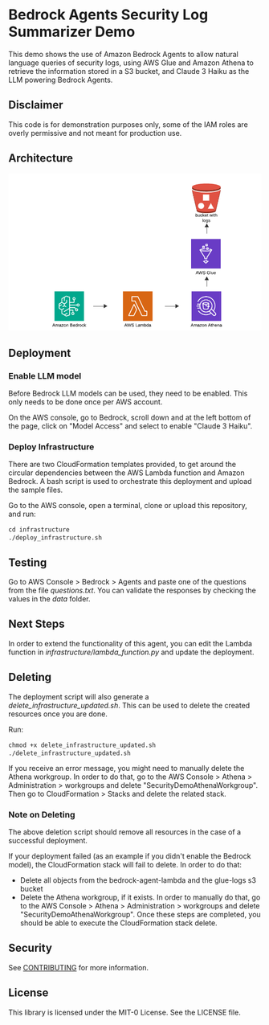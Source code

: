 # Bedrock Agents Security Log Summarizer Demo
This demo shows the use of Amazon Bedrock Agents to allow natural language queries of security logs, using AWS Glue and Amazon Athena to retrieve the information stored in a S3 bucket, and Claude 3 Haiku as the LLM powering Bedrock Agents. 

## Disclaimer
This code is for demonstration purposes only, some of the IAM roles are overly permissive and not meant for production use.

## Architecture
![alt text](img/architecture.png "Architecture")

## Deployment

### Enable LLM model
Before Bedrock LLM models can be used, they need to be enabled. This only needs to be done once per AWS account.

On the AWS console, go to Bedrock, scroll down and at the left bottom of the page, click on "Model Access" and select to enable "Claude 3 Haiku". 

### Deploy Infrastructure 

There are two CloudFormation templates provided, to get around the circular dependencies between the AWS Lambda function and Amazon Bedrock. A bash script is used to orchestrate this deployment and upload the sample files.

Go to the AWS console, open a terminal, clone or upload this repository, and run:
```
cd infrastructure
./deploy_infrastructure.sh
```

## Testing
Go to AWS Console > Bedrock > Agents and paste one of the questions from the file _questions.txt_. You can validate the responses by checking the values in the _data_ folder.

## Next Steps
In order to extend the functionality of this agent, you can edit the Lambda function in _infrastructure/lambda_function.py_ and update the deployment.

## Deleting
The deployment script will also generate a _delete_infrastructure_updated.sh_. This can be used to delete the created resources once you are done.

Run:
```
chmod +x delete_infrastructure_updated.sh
./delete_infrastructure_updated.sh
```
If you receive an error message, you might need to manually delete the Athena workgroup. In order to do that, go to the AWS Console > Athena > Administration > workgroups and delete "SecurityDemoAthenaWorkgroup". Then go to CloudFormation > Stacks and delete the related stack.

### Note on Deleting
The above deletion script should remove all resources in the case of a successful deployment.

If your deployment failed (as an example if you didn't enable the Bedrock model), the CloudFormation stack will fail to delete. In order to do that:
- Delete all objects from the bedrock-agent-lambda and the glue-logs s3 bucket
- Delete the Athena workgroup, if it exists.  In order to manually do that, go to the AWS Console > Athena > Administration > workgroups and delete "SecurityDemoAthenaWorkgroup".
Once these steps are completed, you should be able to execute the CloudFormation stack delete.

## Security

See [CONTRIBUTING](CONTRIBUTING.md#security-issue-notifications) for more information.

## License

This library is licensed under the MIT-0 License. See the LICENSE file.

